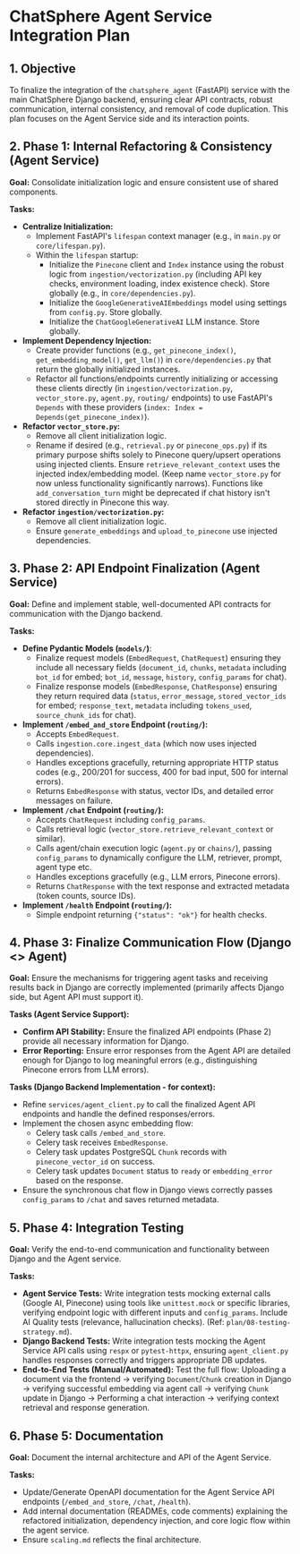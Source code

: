 # ChatSphere Agent Service Integration Plan

## 1. Objective

To finalize the integration of the `chatsphere_agent` (FastAPI) service with the main ChatSphere Django backend, ensuring clear API contracts, robust communication, internal consistency, and removal of code duplication. This plan focuses on the Agent Service side and its interaction points.

## 2. Phase 1: Internal Refactoring & Consistency (Agent Service)

**Goal:** Consolidate initialization logic and ensure consistent use of shared components.

**Tasks:**

*   **Centralize Initialization:**
    *   Implement FastAPI's `lifespan` context manager (e.g., in `main.py` or `core/lifespan.py`).
    *   Within the `lifespan` startup:
        *   Initialize the `Pinecone` client and `Index` instance using the robust logic from `ingestion/vectorization.py` (including API key checks, environment loading, index existence check). Store globally (e.g., in `core/dependencies.py`).
        *   Initialize the `GoogleGenerativeAIEmbeddings` model using settings from `config.py`. Store globally.
        *   Initialize the `ChatGoogleGenerativeAI` LLM instance. Store globally.
*   **Implement Dependency Injection:**
    *   Create provider functions (e.g., `get_pinecone_index()`, `get_embedding_model()`, `get_llm()`) in `core/dependencies.py` that return the globally initialized instances.
    *   Refactor all functions/endpoints currently initializing or accessing these clients directly (in `ingestion/vectorization.py`, `vector_store.py`, `agent.py`, `routing/` endpoints) to use FastAPI's `Depends` with these providers (`index: Index = Depends(get_pinecone_index)`).
*   **Refactor `vector_store.py`:**
    *   Remove all client initialization logic.
    *   Rename if desired (e.g., `retrieval.py` or `pinecone_ops.py`) if its primary purpose shifts solely to Pinecone query/upsert operations using injected clients. Ensure `retrieve_relevant_context` uses the injected index/embedding model. (Keep name `vector_store.py` for now unless functionality significantly narrows). Functions like `add_conversation_turn` might be deprecated if chat history isn't stored directly in Pinecone this way.
*   **Refactor `ingestion/vectorization.py`:**
    *   Remove all client initialization logic.
    *   Ensure `generate_embeddings` and `upload_to_pinecone` use injected dependencies.

## 3. Phase 2: API Endpoint Finalization (Agent Service)

**Goal:** Define and implement stable, well-documented API contracts for communication with the Django backend.

**Tasks:**

*   **Define Pydantic Models (`models/`)**:
    *   Finalize request models (`EmbedRequest`, `ChatRequest`) ensuring they include all necessary fields (`document_id`, `chunks`, `metadata` including `bot_id` for embed; `bot_id`, `message`, `history`, `config_params` for chat).
    *   Finalize response models (`EmbedResponse`, `ChatResponse`) ensuring they return required data (`status`, `error_message`, `stored_vector_ids` for embed; `response_text`, `metadata` including `tokens_used`, `source_chunk_ids` for chat).
*   **Implement `/embed_and_store` Endpoint (`routing/`):**
    *   Accepts `EmbedRequest`.
    *   Calls `ingestion.core.ingest_data` (which now uses injected dependencies).
    *   Handles exceptions gracefully, returning appropriate HTTP status codes (e.g., 200/201 for success, 400 for bad input, 500 for internal errors).
    *   Returns `EmbedResponse` with status, vector IDs, and detailed error messages on failure.
*   **Implement `/chat` Endpoint (`routing/`):**
    *   Accepts `ChatRequest` including `config_params`.
    *   Calls retrieval logic (`vector_store.retrieve_relevant_context` or similar).
    *   Calls agent/chain execution logic (`agent.py` or `chains/`), passing `config_params` to dynamically configure the LLM, retriever, prompt, agent type etc.
    *   Handles exceptions gracefully (e.g., LLM errors, Pinecone errors).
    *   Returns `ChatResponse` with the text response and extracted metadata (token counts, source IDs).
*   **Implement `/health` Endpoint (`routing/`):**
    *   Simple endpoint returning `{"status": "ok"}` for health checks.

## 4. Phase 3: Finalize Communication Flow (Django <> Agent)

**Goal:** Ensure the mechanisms for triggering agent tasks and receiving results back in Django are correctly implemented (primarily affects Django side, but Agent API must support it).

**Tasks (Agent Service Support):**

*   **Confirm API Stability:** Ensure the finalized API endpoints (Phase 2) provide all necessary information for Django.
*   **Error Reporting:** Ensure error responses from the Agent API are detailed enough for Django to log meaningful errors (e.g., distinguishing Pinecone errors from LLM errors).

**Tasks (Django Backend Implementation - for context):**

*   Refine `services/agent_client.py` to call the finalized Agent API endpoints and handle the defined responses/errors.
*   Implement the chosen async embedding flow:
    *   Celery task calls `/embed_and_store`.
    *   Celery task receives `EmbedResponse`.
    *   Celery task updates PostgreSQL `Chunk` records with `pinecone_vector_id` on success.
    *   Celery task updates `Document` status to `ready` or `embedding_error` based on the response.
*   Ensure the synchronous chat flow in Django views correctly passes `config_params` to `/chat` and saves returned metadata.

## 5. Phase 4: Integration Testing

**Goal:** Verify the end-to-end communication and functionality between Django and the Agent service.

**Tasks:**

*   **Agent Service Tests:** Write integration tests mocking external calls (Google AI, Pinecone) using tools like `unittest.mock` or specific libraries, verifying endpoint logic with different inputs and `config_params`. Include AI Quality tests (relevance, hallucination checks). (Ref: `plan/08-testing-strategy.md`).
*   **Django Backend Tests:** Write integration tests mocking the Agent Service API calls using `respx` or `pytest-httpx`, ensuring `agent_client.py` handles responses correctly and triggers appropriate DB updates.
*   **End-to-End Tests (Manual/Automated):** Test the full flow: Uploading a document via the frontend -> verifying `Document`/`Chunk` creation in Django -> verifying successful embedding via agent call -> verifying `Chunk` update in Django -> Performing a chat interaction -> verifying context retrieval and response generation.

## 6. Phase 5: Documentation

**Goal:** Document the internal architecture and API of the Agent Service.

**Tasks:**

*   Update/Generate OpenAPI documentation for the Agent Service API endpoints (`/embed_and_store`, `/chat`, `/health`).
*   Add internal documentation (READMEs, code comments) explaining the refactored initialization, dependency injection, and core logic flow within the agent service.
*   Ensure `scaling.md` reflects the final architecture. 